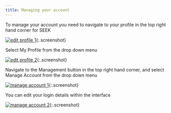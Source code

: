 ```yaml
---
title: Managing your account
---
```



To manage your account you need to navigate to your profile in the top right hand corner for SEEK

[![edit profile 1](/images/user-guide/edit_profile_1.png)](/images/user-guide/edit_profile_1.png){:.screenshot}

Select My Profile from the drop down menu

[![edit profile 2](/images/user-guide/edit_profile_2.png)](/images/user-guide/edit_profile_2.png){:.screenshot}

Navigate to the Management button in the top right hand corner, and select Manage Account from the drop down menu

[![manage account 1](/images/user-guide/manage_account_1.png)](/images/user-guide/manage_account_1.png){:.screenshot}

You can edit your login details within the interface

[![manage account 2](/images/user-guide/manage_account_2.png)](/images/user-guide/manage_account_2.png){:.screenshot}